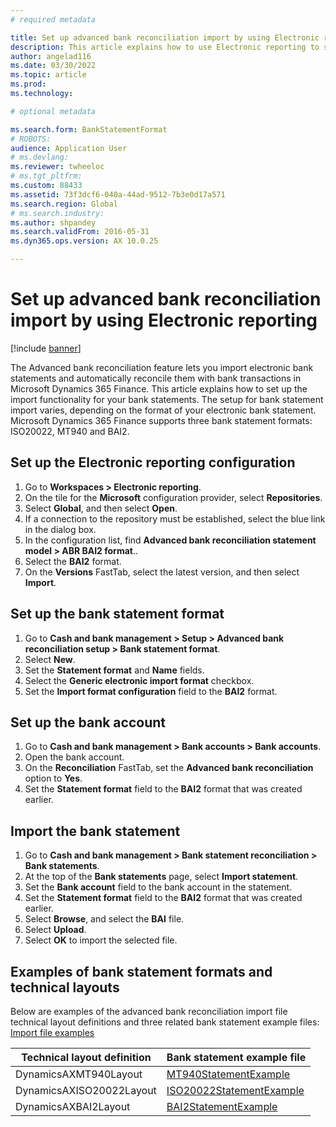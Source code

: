 ```yaml
---
# required metadata

title: Set up advanced bank reconciliation import by using Electronic reporting
description: This article explains how to use Electronic reporting to set up the advanced bank reconciliation import process.
author: angelad116
ms.date: 03/30/2022
ms.topic: article
ms.prod: 
ms.technology: 

# optional metadata

ms.search.form: BankStatementFormat
# ROBOTS: 
audience: Application User
# ms.devlang: 
ms.reviewer: twheeloc
# ms.tgt_pltfrm: 
ms.custom: 88433
ms.assetid: 73f3dcf6-040a-44ad-9512-7b3e0d17a571
ms.search.region: Global
# ms.search.industry: 
ms.author: shpandey
ms.search.validFrom: 2016-05-31
ms.dyn365.ops.version: AX 10.0.25

---
```

# Set up advanced bank reconciliation import by using Electronic reporting

[!include [banner](../includes/banner.md)]

The Advanced bank reconciliation feature lets you import electronic bank statements and automatically reconcile them with bank transactions in Microsoft Dynamics 365 Finance. This article explains how to set up the import functionality for your bank statements. The setup for bank statement import varies, depending on the format of your electronic bank statement. Microsoft Dynamics 365 Finance supports three bank statement formats: ISO20022, MT940 and BAI2. 

## Set up the Electronic reporting configuration

1. Go to **Workspaces \> Electronic reporting**.
2. On the tile for the **Microsoft** configuration provider, select **Repositories**.
3. Select **Global**, and then select **Open**.
4. If a connection to the repository must be established, select the blue link in the dialog box.
5. In the configuration list, find **Advanced bank reconciliation statement model \> ABR BAI2 format**..
6. Select the **BAI2** format.
7. On the **Versions** FastTab, select the latest version, and then select **Import**.

## Set up the bank statement format

1. Go to **Cash and bank management \> Setup \> Advanced bank reconciliation setup \> Bank statement format**.
2. Select **New**.
3. Set the **Statement format** and **Name** fields.
4. Select the **Generic electronic import format** checkbox.
5. Set the **Import format configuration** field to the **BAI2** format.

## Set up the bank account

1. Go to **Cash and bank management \> Bank accounts \> Bank accounts**.
2. Open the bank account.
3. On the **Reconciliation** FastTab, set the **Advanced bank reconciliation** option to **Yes**.
4. Set the **Statement format** field to the **BAI2** format that was created earlier.

## Import the bank statement

1. Go to **Cash and bank management \> Bank statement reconciliation \> Bank statements**.
2. At the top of the **Bank statements** page, select **Import statement**.
3. Set the **Bank account** field to the bank account in the statement.
4. Set the **Statement format** field to the **BAI2** format that was created earlier.
5. Select **Browse**, and select the **BAI** file.
6. Select **Upload**.
7. Select **OK** to import the selected file.


## Examples of bank statement formats and technical layouts
Below are examples of the advanced bank reconciliation import file technical layout definitions and three related bank statement example files: [Import file examples](//download.microsoft.com/download/8/e/c/8ec8d2d0-eb8c-41fb-ad8c-f01a4d670a44/Dynamics365FinanceAdvancedBankStatementLayouts.xlsx)  

| Technical layout definition                             | Bank statement example file          |
|---------------------------------------------------------|--------------------------------------|
| DynamicsAXMT940Layout | [MT940StatementExample](//download.microsoft.com/download/2/d/c/2dcc4e55-ddc8-4a74-b79c-250fae201c3c/mt940StatementExample.txt)     |
| DynamicsAXISO20022Layout | [ISO20022StatementExample](https://nam06.safelinks.protection.outlook.com/?url=https%3A%2F%2Fdownload.microsoft.com%2Fdownload%2F1%2F5%2F5%2F155d84ed-c250-48f3-b0b1-c5a431e7855b%2FISO20022-MultipleStatements.xml&data=04%7C01%7CRobert.Schlomann%40microsoft.com%7C30d0c233cb6546547d0a08d8f4965edc%7C72f988bf86f141af91ab2d7cd011db47%7C1%7C0%7C637528273956712775%7CUnknown%7CTWFpbGZsb3d8eyJWIjoiMC4wLjAwMDAiLCJQIjoiV2luMzIiLCJBTiI6Ik1haWwiLCJXVCI6Mn0%3D%7C1000&sdata=3VzvLZK%2BO8PjuI7XVdC6rD2j3nUJfteo7zFp%2B1s9BwM%3D&reserved=0)             |
| DynamicsAXBAI2Layout    | [BAI2StatementExample](//download.microsoft.com/download/1/1/6/11693f57-bfc1-4993-a274-5fb978be70fa/BAI2StatementExample.txt)     |

